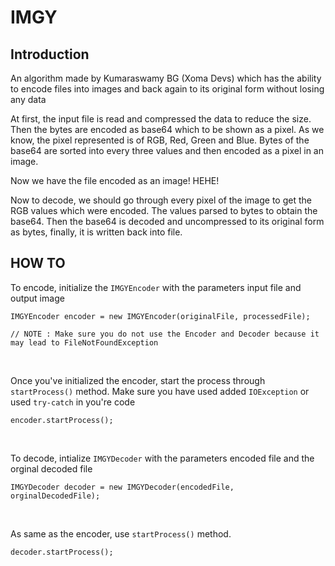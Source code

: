 # IMGY
## Introduction

An algorithm made by Kumaraswamy BG (Xoma Devs) which has the ability to encode files into images and back again to its original form without losing any data

At first, the input file is read and compressed the data to reduce the size. Then the bytes are encoded as base64 which to be shown as a pixel. As we know, the pixel represented is of RGB, Red, Green and Blue. Bytes of the base64 are sorted into every three values and then encoded as a pixel in an image.

Now we have the file encoded as an image! HEHE!

Now to decode, we should go through every pixel of the image to get the RGB values which were encoded. The values parsed to bytes to obtain the base64. Then the base64 is decoded and uncompressed to its original form as bytes, finally, it is written back into file.

## HOW TO

To encode, initialize the `IMGYEncoder` with the parameters input file and output image

```
IMGYEncoder encoder = new IMGYEncoder(originalFile, processedFile);

// NOTE : Make sure you do not use the Encoder and Decoder because it may lead to FileNotFoundException
```
<br>

Once you've initialized the encoder, start the process through `startProcess()` method. Make sure you have used added `IOException` or used `try-catch` in you're code

```
encoder.startProcess();
```

<br>

To decode, intialize `IMGYDecoder` with the parameters encoded file and the orginal decoded file

```
IMGYDecoder decoder = new IMGYDecoder(encodedFile, orginalDecodedFile);
```
<br>

As same as the encoder, use `startProcess()` method.

```
decoder.startProcess();
```
